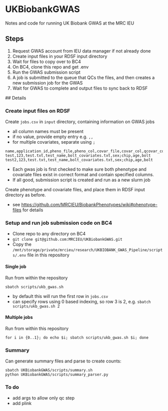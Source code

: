 # UKBiobankGWAS
Notes and code for running UK Biobank GWAS at the MRC IEU


## Steps

1. Request GWAS account from IEU data manager if not already done 
2. Create input files in your RDSF input directory
3. Wait for files to copy over to BC4
4. On BC4, clone this repo and get .env
5. Run the GWAS submission script
6. A job is submitted to the queue that QCs the files, and then creates a new submission job for the GWAS
6. Wait for GWAS to complete and output files to sync back to RDSF

## Details

### Create input files on RDSF

Create `jobs.csv` in `input` directory, containing information on GWAS jobs
- all column names must be present
- if no value, provide empty entry e.g. `,,`
- for multiple covariates, separate using `;` 

```
name,application_id,pheno_file,pheno_col,covar_file,covar_col,qcovar_col,method
test,123,test.txt,test_name,bolt_covariates.txt,sex;chip,age,bolt
test2,123,test.txt,test_name,bolt_covariates.txt,sex;chip,age,bolt
```

- Each gwas job is first checked to make sure both phenotype and covariate files exist in correct format and contain specified columns.
- If all good, submission script is created and run as a new slurm job

Create phenotype and covariate files, and place them in RDSF input directory as before.
- see https://github.com/MRCIEU/BiobankPhenotypes/wiki#phenotype-files for details

### Setup and run job submission code on BC4

- Clone repo to any directory on BC4
- `git clone git@github.com:MRCIEU/UKBiobankGWAS.git`
- Copy the `/mnt/storage/private/mrcieu/research/UKBIOBANK_GWAS_Pipeline/scripts/.env` file in this repository

#### Single job

Run from within the repository

`sbatch scripts/ukb_gwas.sh`

- by default this will run the first row in `jobs.csv`
- can specify rows using 0 based indexing, so row 3 is 2, e.g. `sbatch scripts/ukb_gwas.sh 2` 

#### Multiple jobs

Run from within this repository

```
for i in {0..1}; do echo $i; sbatch scripts/ukb_gwas.sh $i; done
```

### Summary

Can generate summary files and parse to create counts:

```
sbatch UKBiobankGWAS/scripts/summary.sh
python UKBiobankGWAS/scripts/summary_parser.py
```

### To do

- add args to allow only qc step
- add plink

